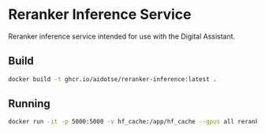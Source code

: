 # Reranker Inference Service

Reranker inference service intended for use with the Digital Assistant.

## Build

```sh
docker build -t ghcr.io/aidotse/reranker-inference:latest .
```

## Running

```sh
docker run -it -p 5000:5000 -v hf_cache:/app/hf_cache --gpus all reranker-inference:latest
```
